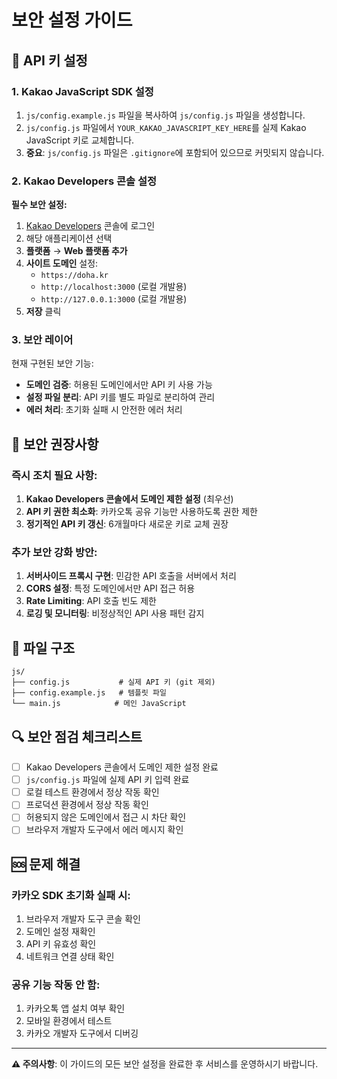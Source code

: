 # 보안 설정 가이드

## 🔐 API 키 설정

### 1. Kakao JavaScript SDK 설정

1. `js/config.example.js` 파일을 복사하여 `js/config.js` 파일을 생성합니다.
2. `js/config.js` 파일에서 `YOUR_KAKAO_JAVASCRIPT_KEY_HERE`를 실제 Kakao JavaScript 키로 교체합니다.
3. **중요**: `js/config.js` 파일은 `.gitignore`에 포함되어 있으므로 커밋되지 않습니다.

### 2. Kakao Developers 콘솔 설정

**필수 보안 설정:**

1. [Kakao Developers](https://developers.kakao.com/) 콘솔에 로그인
2. 해당 애플리케이션 선택
3. **플랫폼** → **Web 플랫폼 추가**
4. **사이트 도메인** 설정:
   - `https://doha.kr`
   - `http://localhost:3000` (로컬 개발용)
   - `http://127.0.0.1:3000` (로컬 개발용)
5. **저장** 클릭

### 3. 보안 레이어

현재 구현된 보안 기능:

- **도메인 검증**: 허용된 도메인에서만 API 키 사용 가능
- **설정 파일 분리**: API 키를 별도 파일로 분리하여 관리
- **에러 처리**: 초기화 실패 시 안전한 에러 처리

## 🚨 보안 권장사항

### 즉시 조치 필요 사항:

1. **Kakao Developers 콘솔에서 도메인 제한 설정** (최우선)
2. **API 키 권한 최소화**: 카카오톡 공유 기능만 사용하도록 권한 제한
3. **정기적인 API 키 갱신**: 6개월마다 새로운 키로 교체 권장

### 추가 보안 강화 방안:

1. **서버사이드 프록시 구현**: 민감한 API 호출을 서버에서 처리
2. **CORS 설정**: 특정 도메인에서만 API 접근 허용
3. **Rate Limiting**: API 호출 빈도 제한
4. **로깅 및 모니터링**: 비정상적인 API 사용 패턴 감지

## 📝 파일 구조

```
js/
├── config.js           # 실제 API 키 (git 제외)
├── config.example.js   # 템플릿 파일
└── main.js            # 메인 JavaScript
```

## 🔍 보안 점검 체크리스트

- [ ] Kakao Developers 콘솔에서 도메인 제한 설정 완료
- [ ] `js/config.js` 파일에 실제 API 키 입력 완료
- [ ] 로컬 테스트 환경에서 정상 작동 확인
- [ ] 프로덕션 환경에서 정상 작동 확인
- [ ] 허용되지 않은 도메인에서 접근 시 차단 확인
- [ ] 브라우저 개발자 도구에서 에러 메시지 확인

## 🆘 문제 해결

### 카카오 SDK 초기화 실패 시:

1. 브라우저 개발자 도구 콘솔 확인
2. 도메인 설정 재확인
3. API 키 유효성 확인
4. 네트워크 연결 상태 확인

### 공유 기능 작동 안 함:

1. 카카오톡 앱 설치 여부 확인
2. 모바일 환경에서 테스트
3. 카카오 개발자 도구에서 디버깅

---

**⚠️ 주의사항**: 이 가이드의 모든 보안 설정을 완료한 후 서비스를 운영하시기 바랍니다.